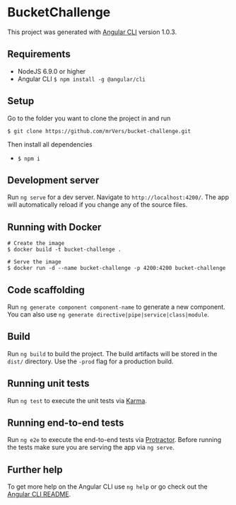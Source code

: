 # BucketChallenge

This project was generated with [Angular CLI](https://github.com/angular/angular-cli) version 1.0.3.

## Requirements

* NodeJS 6.9.0 or higher
* Angular CLI `$ npm install -g @angular/cli`

## Setup

Go to the folder you want to clone the project in and run

`$ git clone https://github.com/mrVers/bucket-challenge.git`

Then install all dependencies

* `$ npm i`

## Development server

Run `ng serve` for a dev server. Navigate to `http://localhost:4200/`. The app will automatically reload if you change any of the source files.

## Running with Docker

```
# Create the image
$ docker build -t bucket-challenge .

# Serve the image
$ docker run -d --name bucket-challenge -p 4200:4200 bucket-challenge

```

## Code scaffolding

Run `ng generate component component-name` to generate a new component. You can also use `ng generate directive|pipe|service|class|module`.

## Build

Run `ng build` to build the project. The build artifacts will be stored in the `dist/` directory. Use the `-prod` flag for a production build.

## Running unit tests

Run `ng test` to execute the unit tests via [Karma](https://karma-runner.github.io).

## Running end-to-end tests

Run `ng e2e` to execute the end-to-end tests via [Protractor](http://www.protractortest.org/).
Before running the tests make sure you are serving the app via `ng serve`.

## Further help

To get more help on the Angular CLI use `ng help` or go check out the [Angular CLI README](https://github.com/angular/angular-cli/blob/master/README.md).
